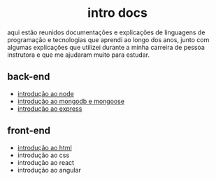<h1 align="center">intro docs</h1>

aqui estão reunidos documentações e explicações de linguagens de programação e tecnologias que aprendi ao longo dos anos, junto com algumas explicações que utilizei durante a minha carreira de pessoa instrutora e que me ajudaram muito para estudar.

## back-end
* [introdução ao node](back-end/intro-node.md)
* [introdução ao mongodb e mongoose](back-end/intro-mongodb.md)
* [introdução ao express](back-end/intro-express.md)

## front-end
* [introdução ao html](front-end/intro-html.md)
* introdução ao css
* introdução ao react
* introdução ao angular
